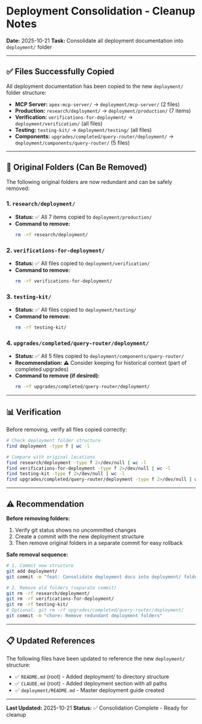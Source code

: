 # Deployment Consolidation - Cleanup Notes

**Date:** 2025-10-21
**Task:** Consolidate all deployment documentation into `deployment/` folder

---

## ✅ Files Successfully Copied

All deployment documentation has been copied to the new `deployment/` folder structure:

- **MCP Server:** `apex-mcp-server/` → `deployment/mcp-server/` (2 files)
- **Production:** `research/deployment/` → `deployment/production/` (7 items)
- **Verification:** `verifications-for-deployment/` → `deployment/verification/` (all files)
- **Testing:** `testing-kit/` → `deployment/testing/` (all files)
- **Components:** `upgrades/completed/query-router/deployment/` → `deployment/components/query-router/` (5 files)

---

## 🧹 Original Folders (Can Be Removed)

The following original folders are now redundant and can be safely removed:

### 1. `research/deployment/`
- **Status:** ✅ All 7 items copied to `deployment/production/`
- **Command to remove:**
  ```bash
  rm -rf research/deployment/
  ```

### 2. `verifications-for-deployment/`
- **Status:** ✅ All files copied to `deployment/verification/`
- **Command to remove:**
  ```bash
  rm -rf verifications-for-deployment/
  ```

### 3. `testing-kit/`
- **Status:** ✅ All files copied to `deployment/testing/`
- **Command to remove:**
  ```bash
  rm -rf testing-kit/
  ```

### 4. `upgrades/completed/query-router/deployment/`
- **Status:** ✅ All 5 files copied to `deployment/components/query-router/`
- **Recommendation:** ⚠️ Consider keeping for historical context (part of completed upgrades)
- **Command to remove (if desired):**
  ```bash
  rm -rf upgrades/completed/query-router/deployment/
  ```

---

## 📊 Verification

Before removing, verify all files copied correctly:

```bash
# Check deployment folder structure
find deployment -type f | wc -l

# Compare with original locations
find research/deployment -type f 2>/dev/null | wc -l
find verifications-for-deployment -type f 2>/dev/null | wc -l
find testing-kit -type f 2>/dev/null | wc -l
find upgrades/completed/query-router/deployment -type f 2>/dev/null | wc -l
```

---

## ⚠️ Recommendation

**Before removing folders:**
1. Verify git status shows no uncommitted changes
2. Create a commit with the new deployment structure
3. Then remove original folders in a separate commit for easy rollback

**Safe removal sequence:**
```bash
# 1. Commit new structure
git add deployment/
git commit -m "feat: Consolidate deployment docs into deployment/ folder"

# 2. Remove old folders (separate commit)
git rm -rf research/deployment/
git rm -rf verifications-for-deployment/
git rm -rf testing-kit/
# Optional: git rm -rf upgrades/completed/query-router/deployment/
git commit -m "chore: Remove redundant deployment folders"
```

---

## 📋 Updated References

The following files have been updated to reference the new `deployment/` structure:

- ✅ `README.md` (root) - Added deployment/ to directory structure
- ✅ `CLAUDE.md` (root) - Added deployment section with all paths
- ✅ `deployment/README.md` - Master deployment guide created

---

**Last Updated:** 2025-10-21
**Status:** ✅ Consolidation Complete - Ready for cleanup
